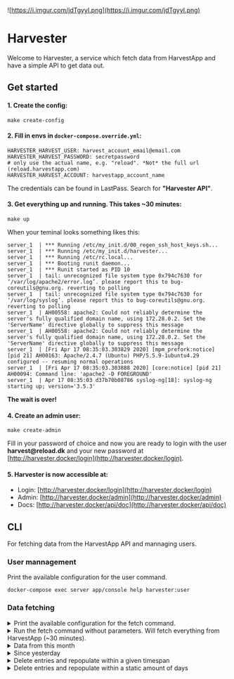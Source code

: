 ![https://i.imgur.com/jdTgyyI.png](https://i.imgur.com/jdTgyyI.png)

# Harvester

Welcome to Harvester, a service which fetch data from HarvestApp and
have a simple API to get data out.

## Get started

#### 1. Create the config:

```
make create-config
```

#### 2. Fill in envs in `docker-compose.override.yml`:

```
HARVESTER_HARVEST_USER: harvest_account_email@email.com
HARVESTER_HARVEST_PASSWORD: secretpassword
# only use the actual name, e.g. "reload". *Not* the full url (reload.harvestapp.com)
HARVESTER_HARVEST_ACCOUNT: harvestapp_account_name
```

The credentials can be found in LastPass. Search for __"Harvester API"__.

#### 3. Get everything up and running. This takes ~30 minutes:

```
make up
```

When your teminal looks something likes this:

```
server_1  | *** Running /etc/my_init.d/00_regen_ssh_host_keys.sh...
server_1  | *** Running /etc/my_init.d/harvester...
server_1  | *** Running /etc/rc.local...
server_1  | *** Booting runit daemon...
server_1  | *** Runit started as PID 10
server_1  | tail: unrecognized file system type 0x794c7630 for ‘/var/log/apache2/error.log’. please report this to bug-coreutils@gnu.org. reverting to polling
server_1  | tail: unrecognized file system type 0x794c7630 for ‘/var/log/syslog’. please report this to bug-coreutils@gnu.org. reverting to polling
server_1  | AH00558: apache2: Could not reliably determine the server's fully qualified domain name, using 172.28.0.2. Set the 'ServerName' directive globally to suppress this message
server_1  | AH00558: apache2: Could not reliably determine the server's fully qualified domain name, using 172.28.0.2. Set the 'ServerName' directive globally to suppress this message
server_1  | [Fri Apr 17 08:35:03.303829 2020] [mpm_prefork:notice] [pid 21] AH00163: Apache/2.4.7 (Ubuntu) PHP/5.5.9-1ubuntu4.29 configured -- resuming normal operations
server_1  | [Fri Apr 17 08:35:03.303888 2020] [core:notice] [pid 21] AH00094: Command line: 'apache2 -D FOREGROUND'
server_1  | Apr 17 08:35:03 d37b70b08786 syslog-ng[18]: syslog-ng starting up; version='3.5.3'
```

__The wait is over!__

#### 4. Create an admin user:

```
make create-admin
```

Fill in your password of choice and now you are ready to login with the user __harvest@reload.dk__ and your new password at [http://harvester.docker/login](http://harvester.docker/login).

#### 5. Harvester is now accessible at:

- Login: [http://harvester.docker/login](http://harvester.docker/login)
- Admin: [http://harvester.docker/admin](http://harvester.docker/admin)
- Docs: [http://harvester.docker/api/doc](http://harvester.docker/api/doc)


## CLI

For fetching data from the HarvestApp API and mannaging users.

### User mannagement

Print the available configuration for the user command.

```
docker-compose exec server app/console help harvester:user
```


### Data fetching

<details>
  <summary>
    Print the available configuration for the fetch command.
  </summary>

```
docker-compose exec server app/console help harvester:fetch
```
</details>

<details>
  <summary>
    Run the fetch command without parameters. Will fetch everything from HarvestApp (~30 minutes).
  </summary>

```
  docker-compose exec server app/console harvester:fetch
```
</details>

<details>
  <summary>
    Data from this month
  </summary>

```
docker-compose exec server app/console harvester:fetch `date "+%Y%m01"`
```
</details>


<details>
  <summary>
    Since yesterday
  </summary>

```
docker-compose exec server app/console harvester:fetch --updated-yesterday
```
</details>

<details>
  <summary>
    Delete entries and repopulate within a given timespan
  </summary>

```
docker-compose exec server app/console harvester:refresh `date "+%Y%m01"`
```
</details>

<details>
  <summary>
    Delete entries and repopulate within a static amount of days
  </summary>

```
docker-compose exec server app/console harvester:refresh --days=30
```
</details>
